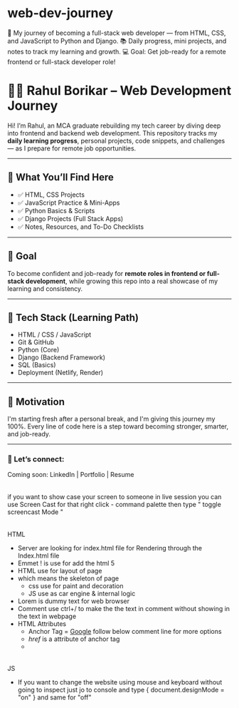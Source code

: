 # web-dev-journey

🚀 My journey of becoming a full-stack web developer — from HTML, CSS, and JavaScript to Python and Django.
📚 Daily progress, mini projects, and notes to track my learning and growth.
💻 Goal: Get job-ready for a remote frontend or full-stack developer role!

# 👨‍💻 Rahul Borikar – Web Development Journey

Hi! I’m Rahul, an MCA graduate rebuilding my tech career by diving deep into frontend and backend web development. This repository tracks my **daily learning progress**, personal projects, code snippets, and challenges — as I prepare for remote job opportunities.

---

## 📆 What You’ll Find Here

- ✅ HTML, CSS Projects
- ✅ JavaScript Practice & Mini-Apps
- ✅ Python Basics & Scripts
- ✅ Django Projects (Full Stack Apps)
- ✅ Notes, Resources, and To-Do Checklists

---

## 🎯 Goal

To become confident and job-ready for **remote roles in frontend or full-stack development**, while growing this repo into a real showcase of my learning and consistency.

---

## 📌 Tech Stack (Learning Path)

- HTML / CSS / JavaScript
- Git & GitHub
- Python (Core)
- Django (Backend Framework)
- SQL (Basics)
- Deployment (Netlify, Render)

---

## 🌟 Motivation

I'm starting fresh after a personal break, and I'm giving this journey my 100%. Every line of code here is a step toward becoming stronger, smarter, and job-ready.

---

### 🔗 Let’s connect:

Coming soon: LinkedIn | Portfolio | Resume

######

if you want to show case your screen to someone in live session you can use Screen Cast for that right click - command palette then type " toggle screencast Mode "

######

HTML

- Server are looking for index.html file for Rendering through the Index.html file
- Emmet ! is use for add the html 5
- HTML use for layout of page
- which means the skeleton of page
  - css use for paint and decoration
  - JS use as car engine & internal logic
- Lorem is dummy text for web browser
- Comment use ctrl+/ to make the the text in comment without showing in the text in webpage
- HTML Attributes
  - Anchor Tag = <a href="https://google.com" ref="noopener">Google</a> follow below comment line for more options
  <!-- rel must be ther <a href=”https://www.website.com” rel=”nofollow noopener noreferrer”>website</a> -->
  - <i>href</i> is a attribute of anchor tag
  -

######

JS

- If you want to change the website using mouse and keyboard without going to inspect just jo to console and type { document.designMode = "on" } and same for "off"
